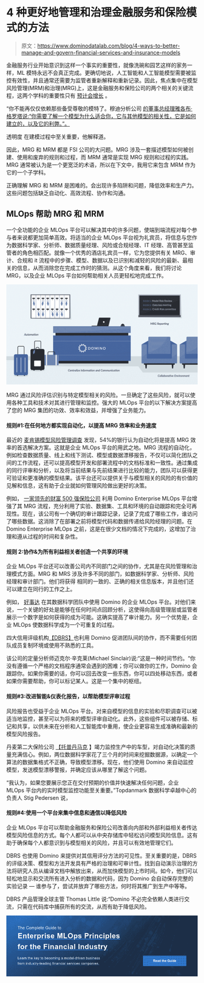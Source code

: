 # 4 种更好地管理和治理金融服务和保险模式的方法

> 原文：<https://www.dominodatalab.com/blog/4-ways-to-better-manage-and-govern-financial-services-and-insurance-models>

金融服务行业开始意识到这样一个事实的重要性，就像洗碗和园艺这样的家务一样，ML 模特永远不会真正完成。更确切地说，人工智能和人工智能模型需要被监控有效性，并且通常还需要为监管者重新解释和重新记录。因此，焦点集中在模型风险管理(MRM)和治理(MRG)上，这是金融服务和保险公司的两个相关的关键流程，这两个学科的重要性只有 [预计会增长](https://www.mckinsey.com/~/media/mckinsey/business%20functions/risk/our%20insights/a%20strategic%20vision%20for%20model%20risk%20management/a-strategic-vision-for-model-risk-management.pdf?shouldIndex=false) 。

“你不能再仅仅依赖那些备受尊敬的模特了。穆迪分析公司 [的董事总经理雅各布·格罗塔说:“你需要了解一个模型为什么适合你，它与其他模型的相关性，它是如何建立的，以及它的利弊。”。](https://tdwi.org/articles/2022/01/27/domino-data-lab.aspx)

透明度 在建模过程中至关重要，他解释道。

因此，MRG 和 MRM 都是 FSI 公司的大问题。MRG 涉及一套描述模型如何被创建、使用和废弃的规则和过程，而 MRM 通常是实现 MRG 规则和过程的实践。MRG 通常被认为是一个更宽泛的术语，所以在下文中，我用它来包含 MRM 作为它的一个子学科。

正确理解 MRG 和 MRM 是困难的。会出现许多陷阱和问题，降低效率和生产力。这些问题包括缺乏自动化、高效流程、协作和沟通。

## MLOps 帮助 MRG 和 MRM

一个全功能的企业 MLOps 平台可以解决其中的许多问题，使端到端流程对每个参与者来说都更加简单高效。将适当的企业 MLOps 平台视为礼宾员，将信息与您作为数据科学家、分析师、数据质量经理、风险或合规经理、IT 经理、高管甚至监管者的角色相匹配。就像一个优秀的酒店礼宾员一样，它为您提供有关 MRG、审计、合规和 it 流程中的步骤、模型、数据以及已识别和减轻的风险的最新、最相关的信息，从而消除您在完成工作时的猜测。从这个角度来看，我们将讨论 MRG，以及企业 MLOps 平台如何帮助相关人员更轻松地完成工作。

![DDL-FSI Paper-Concierge Graphic-r2v1](img/77ac5d49a05cc158831b9530401e26be.png)

MRG 通过风险评估识别与特定模型相关的风险。一旦确定了这些风险，就可以使用各种工具和技术对其进行管理和监控。强大的 MLOps 平台的以下解决方案提高了您的 MRG 集团的功效、效率和效益，并增强了业务能力。

#### 规则#1:在任何地方都实现自动化，以提高 MRG 效率和业务速度

最近的 [麦肯锡模型风险管理调查](https://www.mckinsey.com/~/media/mckinsey/business%20functions/risk/our%20insights/a%20strategic%20vision%20for%20model%20risk%20management/a-strategic-vision-for-model-risk-management.pdf?shouldIndex=false) 发现，54%的银行认为自动化将是提高 MRG 效率的首选解决方案。这就是企业 MLOps 平台的用武之地。MRG 流程的自动化，例如检查数据质量、线上和线下测试、模型或数据漂移报告，不仅可以简化团队之间的工作流程，还可以提高模型开发和部署流程中的文档标准和一致性。通过集成的同行评审和分析，以及将当前结果与先前结果进行比较的能力，团队可以获得更可验证和更准确的模型结果。该平台还可以提供关于与模型相关的风险的有价值的见解和信息，这有助于企业就如何管理风险做出更好的决策。

例如， [一家领先的财富 500 强保险公司](https://www.dominodatalab.com/customers/fortune-500-insurer) 利用 Domino Enterprise MLOps 平台增强了其 MRG 流程，充分利用了实验、数据集、工具和环境的自动跟踪和完全可再现性。现在，该公司有一个确切的审计跟踪记录，记录了完成了哪些工作，谁访问了哪些数据。这消除了在部署之前将模型代码和数据传递给风险经理的问题。在 Domino Enterprise MLOps 之前，这是在很少文档的情况下完成的，这增加了治理和遵从过程的时间和复杂性。

#### 规则 2:协作&为所有利益相关者创造一个共享的环境

企业 MLOps 平台还可以改善公司内不同部门之间的协作，尤其是在风险管理和治理模式方面。MRG 和 MRS 涉及许多不同的部门，如数据科学家、分析师、风险经理和审计部门。他们将获得 相同的一致的、正确的相关信息版本，并且他们还可以建立在同行的工作之上。

例如， [好事达](https://www.dominodatalab.com/customers/allstate) 在其数据科学团队中使用 Domino 的企业 MLOps 平台。对他们来说，一个关键的好处是能够在任何时间点回顾分析，这使得向高级管理层或监管者展示一个数字是如何获得的成为可能。这确实提高了审计能力。另一个优势是，企业 MLOps 使数据科学成为一个可重复的过程。

四大信用评级机构[【DBRS】](https://www.dominodatalab.com/customers/dbrs)也利用 Domino 促进团队间的协作，而不需要任何团队成员复制环境或使用不熟悉的工具。

该公司的定量分析师迈克尔·辛克莱(Michael Sinclair)说:“这是一种时间节约。“你没有遵循一个严格的文档程序通常会遇到的困难；你可以做你的工作，Domino 会跟踪你。如果你需要的话，你可以回去改变一些东西，你可以四处移动东西，或者如果你需要帮助，你可以标记某人。这是一个集中的枢纽。

#### 规则#3:改进智能&仪表化报告，以帮助模型评审过程

风险报告也受益于企业 MLOps 平台。对来自模型的信息的实验和尽职调查可以被适当地监控，甚至可以为将来的模型评审自动化。此外，这些组件可以被存储、标记和共享，以供未来在分析和人工智能库中重用，使企业更容易生成准确和最新的模型风险报告。

丹麦第二大保险公司 [【托普丹马克](https://www.dominodatalab.com/blog/scaling-mlops-at-one-of-denmarks-leading-insurers) 】竭力监控生产中的车型，对自动化决策的质量充满信心。例如，两位数据科学家花了三个月的时间来挖掘数据源，以确定一个算法的数据集格式不正确，导致模型漂移。现在，他们使用 Domino 来自动监控模型，发送模型漂移警报，并确定应该从哪里了解这个问题。

“我认为，如果您要展示您正在交付预期的价值并快速解决任何问题，企业 MLOps 平台内的实时模型监控功能至关重要。”Topdanmark 数据科学卓越中心的负责人 Stig Pedersen 说，

#### 规则#4:使用一个平台来集中信息和通信以降低风险

企业 MLOps 平台可以帮助金融服务和保险公司改善向内部和外部利益相关者传达模型风险信息的方式。每个人都可以从中央存储库中轻松访问模型风险信息。这有助于确保每个人都意识到与模型相关的风险，并且可以有效地管理它们。

[](https://www.dominodatalab.com/customers/dbrs)DBRS 也使用 Domino 来提供对其信用评分方法的可见性。至关重要的是，DBRS 的评级决策、模型和方法开发具有严格的治理和可审计性。找到自动演示治理的方法将研究人员从编译文档中解放出来，从而加快模型的上市时间。如今，他们可以轻松地显示和交流所有进入分析的数据和代码，因为 Domino 会自动保存完整的实验记录 — 谁参与了，尝试并放弃了哪些方法，何时将其推广到生产中等等。

DBRS 产品管理全球主管 Thomas Little 说:“Domino 不必完全依赖人类进行交流，只需在代码库中捕获所有的交流，从而有助于降低风险。

[![The Complete Guide to  Enterprise MLOps Principles for the Financial Industry  Learn the key to becoming a model-driven business from industry-leading financial services companies. Read the Guide](img/e8c922b8a65e2df88959522276b2e3c2.png)](https://cta-redirect.hubspot.com/cta/redirect/6816846/5ca8e39a-ff34-4187-a24a-07d3c1e1b982)